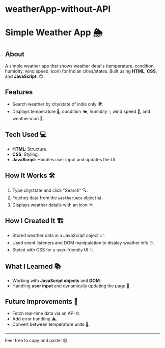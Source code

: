 ﻿# weatherApp-without-API

# Simple Weather App 🌦️

## About
A simple weather app that shows weather details (temperature, condition, humidity, wind speed, icon) for Indian cities/states. Built using **HTML**, **CSS**, and **JavaScript**. 😊

## Features
- Search weather by city/state of india only 🌍.
- Displays temperature 🌡️, condition 🌤️, humidity 💧, wind speed 💨, and weather icon 🌈.

## Tech Used 💻
- **HTML**: Structure.
- **CSS**: Styling.
- **JavaScript**: Handles user input and updates the UI.

## How It Works 🛠️
1. Type city/state and click "Search" 🔍.
2. Fetches data from the `weatherData` object 📊.
3. Displays weather details with an icon ☀️.

## How I Created It 🏗️
- Stored weather data in a JavaScript object 📈.
- Used event listeners and DOM manipulation to display weather info 🖱️.
- Styled with CSS for a user-friendly UI ✨.

## What I Learned 📚
- Working with **JavaScript objects** and **DOM**.
- Handling **user input** and dynamically updating the page 🔄.

## Future Improvements 🚀
- Fetch real-time data via an API 🌐.
- Add error handling ⚠️.
- Convert between temperature units 🌡️.

---

Feel free to copy and paste! 😄
